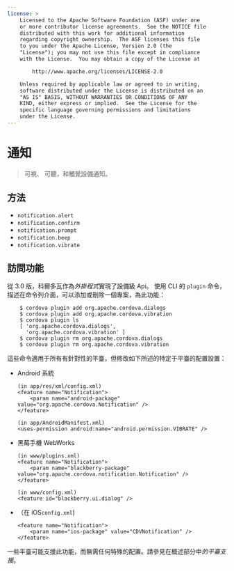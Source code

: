```yaml
---
license: >
    Licensed to the Apache Software Foundation (ASF) under one
    or more contributor license agreements.  See the NOTICE file
    distributed with this work for additional information
    regarding copyright ownership.  The ASF licenses this file
    to you under the Apache License, Version 2.0 (the
    "License"); you may not use this file except in compliance
    with the License.  You may obtain a copy of the License at

        http://www.apache.org/licenses/LICENSE-2.0

    Unless required by applicable law or agreed to in writing,
    software distributed under the License is distributed on an
    "AS IS" BASIS, WITHOUT WARRANTIES OR CONDITIONS OF ANY
    KIND, either express or implied.  See the License for the
    specific language governing permissions and limitations
    under the License.
---
```


# 通知

> 可視、 可聽，和觸覺設備通知。

## 方法

*   `notification.alert`
*   `notification.confirm`
*   `notification.prompt`
*   `notification.beep`
*   `notification.vibrate`

## 訪問功能

從 3.0 版，科爾多瓦作為*外掛程式*實現了設備級 Api。 使用 CLI 的 `plugin` 命令，描述在命令列介面，可以添加或刪除一個專案，為此功能：

        $ cordova plugin add org.apache.cordova.dialogs
        $ cordova plugin add org.apache.cordova.vibration
        $ cordova plugin ls
        [ 'org.apache.cordova.dialogs',
          'org.apache.cordova.vibration' ]
        $ cordova plugin rm org.apache.cordova.dialogs
        $ cordova plugin rm org.apache.cordova.vibration
    

這些命令適用于所有有針對性的平臺，但修改如下所述的特定于平臺的配置設置：

*   Android 系統
    
        (in app/res/xml/config.xml)
        <feature name="Notification">
            <param name="android-package" value="org.apache.cordova.Notification" />
        </feature>
        
        (in app/AndroidManifest.xml)
        <uses-permission android:name="android.permission.VIBRATE" />
        

*   黑莓手機 WebWorks
    
        (in www/plugins.xml)
        <feature name="Notification">
            <param name="blackberry-package" value="org.apache.cordova.notification.Notification" />
        </feature>
        
        (in www/config.xml)
        <feature id="blackberry.ui.dialog" />
        

*   （在 iOS`config.xml`)
    
        <feature name="Notification">
            <param name="ios-package" value="CDVNotification" />
        </feature>
        

一些平臺可能支援此功能，而無需任何特殊的配置。請參見在概述部分中*的平臺支援*。